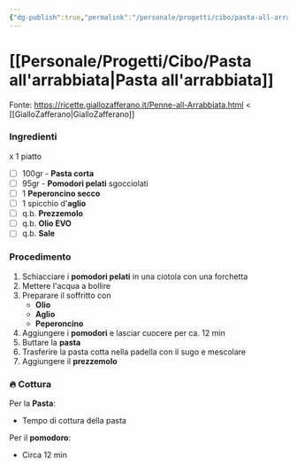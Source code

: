 ```yaml
---
{"dg-publish":true,"permalink":"/personale/progetti/cibo/pasta-all-arrabbiata/","tags":["Ricetta/Primo/Pasta"]}
---
```


# [[Personale/Progetti/Cibo/Pasta all'arrabbiata\|Pasta all'arrabbiata]]

Fonte: https://ricette.giallozafferano.it/Penne-all-Arrabbiata.html < [[GialloZafferano\|GialloZafferano]]


### Ingredienti

x 1 piatto
- [ ] 100gr - **Pasta corta**
- [ ] 95gr - **Pomodori pelati** sgocciolati
- [ ] 1 **Peperoncino secco**
- [ ] 1 spicchio d'**aglio**
- [ ] q.b. **Prezzemolo**
- [ ] q.b. **Olio EVO**
- [ ] q.b. **Sale**

### Procedimento

1. Schiacciare i **pomodori pelati** in una ciotola con una forchetta
2. Mettere l'acqua a bollire
3. Preparare il soffritto con
	- **Olio**
	- **Aglio**
	- **Peperoncino**
4. Aggiungere i **pomodori** e lasciar cuocere per ca. 12 min
5. Buttare la **pasta**
6. Trasferire la pasta cotta nella padella con il sugo e mescolare
7. Aggiungere il **prezzemolo**


### 🔥 Cottura

Per la **Pasta**:
- Tempo di cottura della pasta

Per il **pomodoro**:
- Circa 12 min


